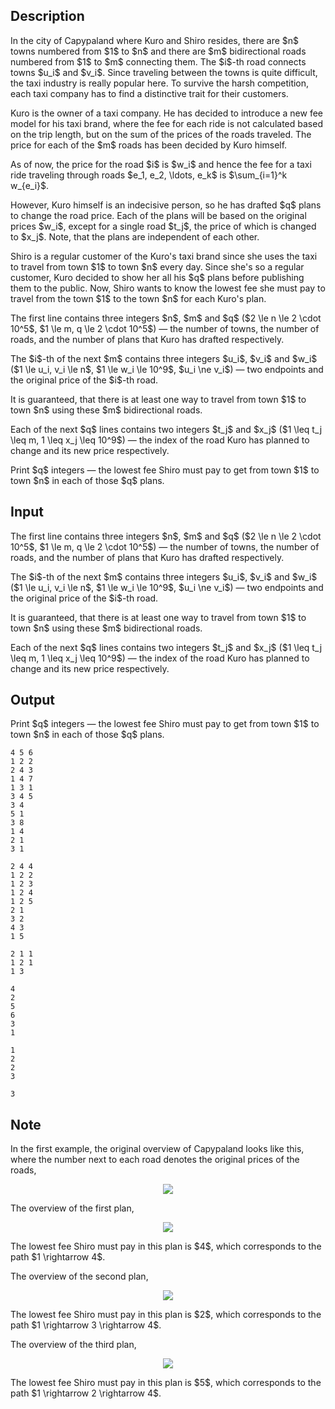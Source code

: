 ## Description

<div><p>In the city of Capypaland where Kuro and Shiro resides, there are $n$ towns numbered from $1$ to $n$ and there are $m$ bidirectional roads numbered from $1$ to $m$ connecting them. The $i$-th road connects towns $u_i$ and $v_i$. Since traveling between the towns is quite difficult, the taxi industry is really popular here. To survive the harsh competition, each taxi company has to find a distinctive trait for their customers.</p><p>Kuro is the owner of a taxi company. He has decided to introduce a new fee model for his taxi brand, where the fee for each ride is not calculated based on the trip length, but on the sum of the prices of the roads traveled. The price for each of the $m$ roads has been decided by Kuro himself.</p><p>As of now, the price for the road $i$ is $w_i$ and hence the fee for a taxi ride traveling through roads $e_1, e_2, \ldots, e_k$ is $\sum_{i=1}^k w_{e_i}$.</p><p>However, Kuro himself is an indecisive person, so he has drafted $q$ plans to change the road price. Each of the plans will be based on the original prices $w_i$, except for a single road $t_j$, the price of which is changed to $x_j$. Note, that the plans are independent of each other.</p><p>Shiro is a regular customer of the Kuro's taxi brand since she uses the taxi to travel from town $1$ to town $n$ every day. Since she's so a regular customer, Kuro decided to show her all his $q$ plans before publishing them to the public. Now, Shiro wants to know the lowest fee she must pay to travel from the town $1$ to the town $n$ for each Kuro's plan.</p></div><div class="input-specification"><p>The first line contains three integers $n$, $m$ and $q$ ($2 \le n \le 2 \cdot 10^5$, $1 \le m, q \le 2 \cdot 10^5$)&nbsp;— the number of towns, the number of roads, and the number of plans that Kuro has drafted respectively.</p><p>The $i$-th of the next $m$ contains three integers $u_i$, $v_i$ and $w_i$ ($1 \le u_i, v_i \le n$, $1 \le w_i \le 10^9$, $u_i \ne v_i$)&nbsp;— two endpoints and the original price of the $i$-th road.</p><p>It is guaranteed, that there is at least one way to travel from town $1$ to town $n$ using these $m$ bidirectional roads.</p><p>Each of the next $q$ lines contains two integers $t_j$ and $x_j$ ($1 \leq t_j \leq m, 1 \leq x_j \leq 10^9$)&nbsp;— the index of the road Kuro has planned to change and its new price respectively.</p></div><div class="output-specification"><p>Print $q$ integers&nbsp;— the lowest fee Shiro must pay to get from town $1$ to town $n$ in each of those $q$ plans.</p></div>

## Input

<p>The first line contains three integers $n$, $m$ and $q$ ($2 \le n \le 2 \cdot 10^5$, $1 \le m, q \le 2 \cdot 10^5$)&nbsp;— the number of towns, the number of roads, and the number of plans that Kuro has drafted respectively.</p><p>The $i$-th of the next $m$ contains three integers $u_i$, $v_i$ and $w_i$ ($1 \le u_i, v_i \le n$, $1 \le w_i \le 10^9$, $u_i \ne v_i$)&nbsp;— two endpoints and the original price of the $i$-th road.</p><p>It is guaranteed, that there is at least one way to travel from town $1$ to town $n$ using these $m$ bidirectional roads.</p><p>Each of the next $q$ lines contains two integers $t_j$ and $x_j$ ($1 \leq t_j \leq m, 1 \leq x_j \leq 10^9$)&nbsp;— the index of the road Kuro has planned to change and its new price respectively.</p>

## Output

<p>Print $q$ integers&nbsp;— the lowest fee Shiro must pay to get from town $1$ to town $n$ in each of those $q$ plans.</p>





```input1
4 5 6
1 2 2
2 4 3
1 4 7
1 3 1
3 4 5
3 4
5 1
3 8
1 4
2 1
3 1
```




```input2
2 4 4
1 2 2
1 2 3
1 2 4
1 2 5
2 1
3 2
4 3
1 5
```




```input3
2 1 1
1 2 1
1 3
```




```output1
4
2
5
6
3
1
```




```output2
1
2
2
3
```




```output3
3
```



## Note

<p>In the first example, the original overview of Capypaland looks like this, where the number next to each road denotes the original prices of the roads,</p><center> <img class="tex-graphics" src="file://Ee1xYTb5.png" style="max-width: 100.0%;max-height: 100.0%;"> </center><p>The overview of the first plan,</p><center> <img class="tex-graphics" src="file://T4LiXgjn.png" style="max-width: 100.0%;max-height: 100.0%;"> </center><p>The lowest fee Shiro must pay in this plan is $4$, which corresponds to the path $1 \rightarrow 4$.</p><p>The overview of the second plan,</p><center> <img class="tex-graphics" src="file://y26jHSHV.png" style="max-width: 100.0%;max-height: 100.0%;"> </center><p>The lowest fee Shiro must pay in this plan is $2$, which corresponds to the path $1 \rightarrow 3 \rightarrow 4$.</p><p>The overview of the third plan,</p><center> <img class="tex-graphics" src="file://9hIwsDFO.png" style="max-width: 100.0%;max-height: 100.0%;"> </center><p>The lowest fee Shiro must pay in this plan is $5$, which corresponds to the path $1 \rightarrow 2 \rightarrow 4$.</p>

